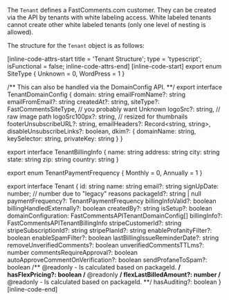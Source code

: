 The `Tenant` defines a FastComments.com customer. They can be created via the API by tenants with white labeling access. White labeled tenants
cannot create other white labeled tenants (only one level of nesting is allowed).

The structure for the `Tenant` object is as follows:

[inline-code-attrs-start title = 'Tenant Structure'; type = 'typescript'; isFunctional = false; inline-code-attrs-end]
[inline-code-start]
export enum SiteType {
    Unknown = 0,
    WordPress = 1
}

/** This can also be handled via the DomainConfig API. **/
export interface TenantDomainConfig {
    domain: string
    emailFromName?: string
    emailFromEmail?: string
    createdAt?: string,
    siteType?: FastCommentsSiteType, // you probably want Unknown
    logoSrc?: string, // raw image path
    logoSrc100px?: string, // resized for thumbnails
    footerUnsubscribeURL?: string,
    emailHeaders?: Record<string, string>,
    disableUnsubscribeLinks?: boolean,
    dkim?: {
        domainName: string,
        keySelector: string,
        privateKey: string
    }
}

export interface TenantBillingInfo {
    name: string
    address: string
    city: string
    state: string
    zip: string
    country: string
}

export enum TenantPaymentFrequency {
    Monthly = 0,
    Annually = 1
}

export interface Tenant {
    id: string
    name: string
    email?: string
    signUpDate: number; // number due to "legacy" reasons
    packageId?: string | null
    paymentFrequency?: TenantPaymentFrequency
    billingInfoValid?: boolean
    billingHandledExternally?: boolean
    createdBy?: string
    isSetup?: boolean
    domainConfiguration: FastCommentsAPITenantDomainConfig[]
    billingInfo?: FastCommentsAPITenantBillingInfo
    stripeCustomerId?: string
    stripeSubscriptionId?: string
    stripePlanId?: string
    enableProfanityFilter?: boolean
    enableSpamFilter?: boolean
    lastBillingIssueReminderDate?: string
    removeUnverifiedComments?: boolean
    unverifiedCommentsTTLms?: number
    commentsRequireApproval?: boolean
    autoApproveCommentOnVerification?: boolean
    sendProfaneToSpam?: boolean
    /** @readonly - Is calculated based on packageId. **/
    hasFlexPricing?: boolean
    /** @readonly **/
    flexLastBilledAmount?: number
    /** @readonly - Is calculated based on packageId. **/
    hasAuditing?: boolean
}
[inline-code-end]
